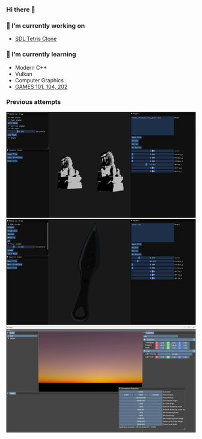 ### Hi there 👋 
### 🔭 I’m currently working on 
 - [SDL Tetris Clone](https://github.com/frankpyf/TetrisClone)
### 🌱 I’m currently learning 
 - Modern C++
 - Vulkan
 - Computer Graphics
 - [GAMES 101, 104, 202](https://games-cn.org/)
 
### Previous attempts
 ![InkWash](https://github.com/frankpyf/frankpyf/blob/main/InkWash.PNG)
 ![ToonShading](https://github.com/frankpyf/frankpyf/blob/main/ToonShading.PNG)
 ![PBRAtmosphere](https://github.com/frankpyf/frankpyf/blob/main/PBR_Atmosphere.png)
<!--
**frankpyf/frankpyf** is a ✨ _special_ ✨ repository because its `README.md` (this file) appears on your GitHub profile.

Here are some ideas to get you started:

- 🔭 I’m currently working on ...
- 🌱 I’m currently learning ...
- 👯 I’m looking to collaborate on ...
- 🤔 I’m looking for help with ...
- 💬 Ask me about ...
- 📫 How to reach me: ...
- 😄 Pronouns: ...
- ⚡ Fun fact: ...
-->
